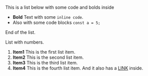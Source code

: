 This is a list below with some code and bolds inside

- **Bold** Text with some `inline code`.
- Also with some code blocks ```const a = 5;```

End of the list.

List with numbers.
1. **Item1** This is the first list item.
2. **Item2** This is the second list item.
3. **Item3** This is the third list item.
4. **Item4** This is the fourth list item. And it also has a [LINK](#) inside.